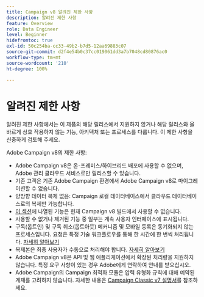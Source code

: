 ```yaml
---
title: Campaign v8 알려진 제한 사항
description: 알려진 제한 사항
feature: Overview
role: Data Engineer
level: Beginner
hidefromtoc: true
exl-id: 50c254ba-cc33-49b2-b7d5-12aa69883c07
source-git-commit: d2f4e54b0c37cc019061dd3a7b7048cd80876ac0
workflow-type: tm+mt
source-wordcount: '210'
ht-degree: 100%

---
```


# 알려진 제한 사항

알려진 제한 사항에서는 이 제품의 해당 릴리스에서 지원하지 않거나 해당 릴리스와 올바르게 상호 작용하지 않는 기능, 아키텍처 또는 프로세스를 다룹니다. 이 제한 사항을 신중하게 검토해 주세요.

Adobe Campaign v8의 제한 사항:

* Adobe Campaign v8은 온-프레미스/하이브리드 배포에 사용할 수 없으며, Adobe 관리 클라우드 서비스로만 릴리스할 수 있습니다.
* 기존 고객은 기존 Adobe Campaign 환경에서 Adobe Campaign v8로 마이그레이션할 수 없습니다.
* 양방향 데이터 복제 없음: Campaign 로컬 데이터베이스에서 클라우드 데이터베이스로의 복제만 가능합니다.
* [이 섹션](capability-matrix.md#gs-unavailable-features)에 나열된 기능은 현재 Campaign v8 빌드에서 사용할 수 없습니다.
* 사용할 수 없거나 제거된 기능 중 일부는 계속 사용자 인터페이스에 표시됩니다.
* 구독(옵트인) 및 구독 취소(옵트아웃) 메커니즘 및 모바일 등록은 동기화되지 않는 프로세스입니다. 요청은 특정 기술 워크플로우를 통해 한 시간에 한 번씩 처리됩니다. [자세히 알아보기](../config/replication.md#tech-wf)
* 복제본은 최종 사용자가 수동으로 처리해야 합니다. [자세히 알아보기](../dev/keys.md)
* Adobe Campaign v8은 API 및 웹 애플리케이션에서 확장된 처리량을 지원하지 않습니다. 특정 요구 사항이 있는 경우 Adobe에게 연락하여 안내를 받으십시오.
* Adobe Campaign의 Campaign 최적화 모듈은 압력 유형화 규칙에 대해 예약된 게재를 고려하지 않습니다. 자세한 내용은 [Campaign Classic v7 설명서](https://experienceleague.adobe.com/docs/campaign-classic/using/orchestrating-campaigns/campaign-optimization/pressure-rules.html?lang=ko#setting-the-period)를 참조하세요.